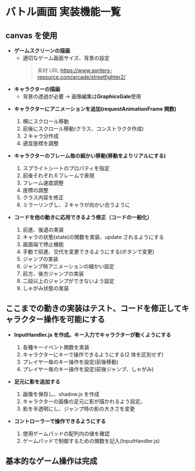 # バトル画面 実装機能一覧

## canvas を使用

- **ゲームスクリーンの描画**
  - 適切なゲーム画面サイズ、背景の設定
    > 素材 URL:https://www.spriters-resource.com/arcade/streetfighter2/
- **キャラクターの描画**
  - 背景の透過が必要 → 画像編集は**GraphicsGale**使用

* **キャラクターにアニメーションを追加(requestAnimationFrame 関数)**

  1. 横にスクロール移動
  2. 前後にスクロール移動(クラス、コンストラクタ作成)
  3. ２キャラ分作成
  4. 適宜座標を調整

- **キャラクターのフレーム毎の細かい移動(移動をよりリアルにする)**

  1. スプライトシートのプロパティを指定
  2. 前後それぞれ６フレームで表現
  3. フレーム速度調整
  4. 座標の調整
  5. クラス内容を修正
  6. ミラーリングし、２キャラが向かい合うように

- **コードを他の動きに応用できるよう修正（コードの一般化）**
  1. 前進、後退の実装
  2. キャラの状態(state)の関数を実装、update されるようにする
  3. 画面端で停止機能
  4. 手動で前進、交代を変更できるようにする(ボタンで変更)
  5. ジャンプの実装
  6. ジャンプ時アニメーションの細かい設定
  7. 前方、後方ジャンプの実装
  8. 二段以上のジャンプができないよう設定
  9. しゃがみ状態の実装

## ここまでの動きの実装はテスト、コードを修正してキャラクター操作を可能にする

- **InputHandler.js を作成。キー入力でキャラクターが動くようにする**

  1. 各種キーイベント関数を実装
  2. キャラクターにキーで操作できるようにする(2 体を区別せず)
  3. プレイヤー毎のキー操作を設定(前後移動)
  4. プレイヤー毎のキー操作を設定(前後ジャンプ、しゃがみ)

- **足元に影を追加する**

  1. 画像を保存し、shadow.js を作成
  2. キャラクターの画像の足元に影が描かれるよう設定。
  3. 影を半透明にし、ジャンプ時の影の大きさを変更

- **コントローラーで操作できるようにする**
  1. 使用ゲームパッドの配列内の値を確認
  2. ゲームパッドで制御するための関数を記入(InputHandler.js)

## 基本的なゲーム操作は完成
